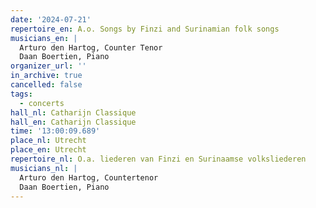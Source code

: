 ```yaml
---
date: '2024-07-21'
repertoire_en: A.o. Songs by Finzi and Surinamian folk songs
musicians_en: |
  Arturo den Hartog, Counter Tenor
  Daan Boertien, Piano
organizer_url: ''
in_archive: true
cancelled: false
tags:
  - concerts
hall_nl: Catharijn Classique
hall_en: Catharijn Classique
time: '13:00:09.689'
place_nl: Utrecht
place_en: Utrecht
repertoire_nl: O.a. liederen van Finzi en Surinaamse volksliederen
musicians_nl: |
  Arturo den Hartog, Countertenor
  Daan Boertien, Piano
---
```


